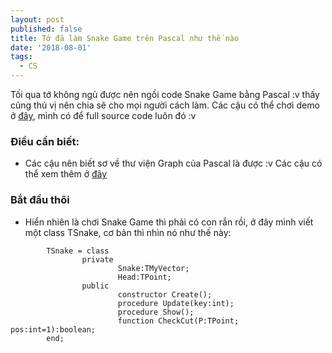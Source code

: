 ```yaml
---
layout: post
published: false
title: Tớ đã làm Snake Game trên Pascal như thế nào
date: '2018-08-01'
tags:
  - CS
---
```

Tối qua tớ không ngủ được nên ngồi code Snake Game bằng Pascal :v thấy cũng thú vị nên chia sẽ cho mọi người cách làm. Các cậu có thể chơi demo ở [đây](https://github.com/leduykhongngu/SnakeGame), mình có để full source code luôn đó :v 
### Điều cần biết:
- Các cậu nên biết sơ về thư viện Graph của Pascal là được :v Các cậu có thể xem thêm ở [đây](https://www.freepascal.org/docs-html/rtl/graph/index.html)

### Bắt đầu thôi
- Hiển nhiên là chơi Snake Game thì phải có con rắn rồi, ở đây mình viết một class TSnake, cơ bản thì nhìn nó như thế này:
```objectpascal
        TSnake = class
                private
                        Snake:TMyVector;
                        Head:TPoint;
                public
                        constructor Create();
                        procedure Update(key:int);
                        procedure Show();
                        function CheckCut(P:TPoint; pos:int=1):boolean;
        end;
```


